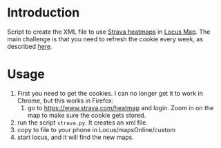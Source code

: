 # Introduction
Script to create the XML file to use [Strava heatmaps](https://www.strava.com/heatmap) in [Locus Map](https://www.locusmap.eu/).
The main challenge is that you need to refresh the cookie every week, as described [here](https://help.locusmap.eu/topic/strava-heatmap-requires-now-authentification-at-higher-zoom#comment-70872).

# Usage

1. First you need to get the cookies. I can no longer get it to work in Chrome, but this works in Firefox:
   1. go to https://www.strava.com/heatmap and login. Zoom in on the map to make sure the cookie gets stored.
1. run the script `strava.py`. It creates an xml file.
1. copy to file to your phone in Locus/mapsOnline/custom
1. start locus, and it will find the new maps.




